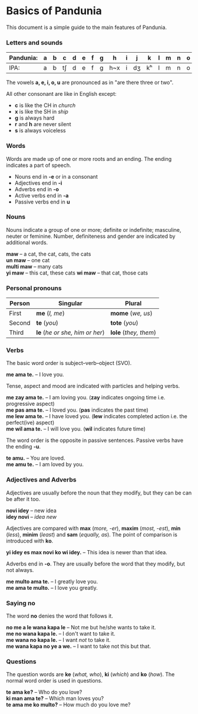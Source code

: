 # Basics of Pandunia

This document is a simple guide to the main features of Pandunia.


### Letters and sounds

| Pandunia: | a | b | c | d | e | f | g | h | i | j | k | l | m | n | o | p | r | s | t | u | v | w | x | y | z |
|-----------|---|---|---|---|---|---|---|---|---|---|---|---|---|---|---|---|---|---|---|---|---|---|---|---|---|
| IPA:      | a | b | tʃ | d | e | f | g | h~x | i | dʒ | kʰ | l | m | n | o | pʰ | r~ɹ | s | tʰ | u | v | w~ʋ | ʃ | j | z~dz |

The vowels **a, e, i, o, u** are pronounced as in "are there three or two".

All other consonant are like in English except:

- **c** is like the CH in _church_
- **x** is like the SH in _ship_
- **g** is always hard
- **r** and **h** are never silent
- **s** is always voiceless

### Words

Words are made up of one or more roots and an ending.
The ending indicates a part of speech.

- Nouns end in **-e** or in a consonant
- Adjectives end in **-i**
- Adverbs end in **-o**
- Active verbs end in **-a**
- Passive verbs end in **u**

### Nouns

Nouns indicate a group of one or more; definite or indefinite; masculine, neuter or feminine.
Number, definiteness and gender are indicated by additional words.

**maw**
– a cat, the cat, cats, the cats  
**un maw**
– one cat  
**multi maw**
– many cats  
**yi maw**
– this cat, these cats
**wi maw**
– that cat, those cats

### Personal pronouns

| Person | Singular                         | Plural                  |
|--------|----------------------------------|-------------------------|
| First  | **me** (_I, me_)                 | **mome** (_we, us_)     |
| Second | **te** (_you_)                   | **tote** (_you_)        |
| Third  | **le** (_he or she, him or her_) | **lole** (_they, them_) |

### Verbs

The basic word order is subject–verb–object (SVO).

**me ama te.**
– I love you.

Tense, aspect and mood are indicated with particles and helping verbs.

**me zay ama te.**
– I am loving you.
(**zay** indicates ongoing time i.e. progressive aspect)  
**me pas ama te.**
– I loved you.
(**pas** indicates the past time)  
**me lew ama te.**
– I have loved you.
(**lew** indicates completed action i.e. the perfect(ive) aspect)  
**me wil ama te.**
– I will love you.
(**wil** indicates future time)

The word order is the opposite in passive sentences.
Passive verbs have the ending **-u**.

**te amu.**
– You are loved.  
**me amu te.**
– I am loved by you.


### Adjectives and Adverbs

Adjectives are usually before the noun that they modify,
but they can be can be after it too.

**novi idey**
– new idea  
**idey novi**
– _idea new_

Adjectives are compared with
**max** (_more, -er_), **maxim** (_most, -est_),
**min** (_less_), **minim** (_least_) and **sam** (_equally, as_).
The point of comparison is introduced with **ko**.

**yi idey es max novi ko wi idey.**
– This idea is newer than that idea.

Adverbs end in **-o**.
They are usually before the word that they modify,
but not always.

**me multo ama te.**
– I greatly love you.  
**me ama te multo.**
– I love you greatly.


### Saying no

The word **no** denies the word that follows it.

**no me a le wana kapa le**
– Not me but he/she wants to take it.  
**me no wana kapa le.**
– I don't want to take it.  
**me wana no kapa le.**
– I want _not_ to take it.  
**me wana kapa no ye a we.**
– I want to take not this but that.


### Questions

The question words are
**ke** (_what, who_), **ki** (_which_) and **ko** (_how_).
The normal word order is used in questions.

**te ama ke?**
– Who do you love?  
**ki man ama te?**
– Which man loves you?  
**te ama me ko multo?**
– How much do you love me?

